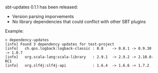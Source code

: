 sbt-updates 0.1.1 has been released:

 * Version parsing imporvements
 * No library dependencies that could conflict with other SBT plugins

Example:

    > dependency-updates
    [info] Found 3 dependency updates for test-project
    [info]   ch.qos.logback:logback-classic : 0.8    -> 0.8.1 -> 0.9.30     -> 1.0.7
    [info]   org.scala-lang:scala-library   : 2.9.1  -> 2.9.2 -> 2.10.0-RC1
    [info]   org.slf4j:slf4j-api            : 1.6.4  -> 1.6.6 -> 1.7.2
